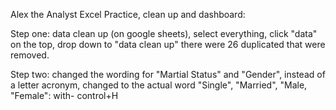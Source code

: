 Alex the Analyst Excel Practice, clean up and dashboard:

Step one: data clean up (on google sheets), select everything, click "data" on the top, drop down to "data clean up"
there were 26 duplicated that were removed.

Step two: changed the wording for "Martial Status" and "Gender", instead of a letter acronym, changed to the actual word "Single", "Married", "Male, "Female":
with- control+H
